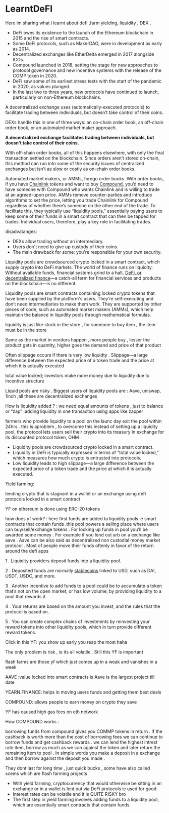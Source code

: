 # LearntDeFI
Here im sharing what i learnt about defi ,farm yielding, liquidity , DEX .

- DeFi owes its existence to the launch of the Ethereum blockchain in 2015 and the rise of smart contracts.
- Some DeFi protocols, such as MakerDAO, were in development as early as 2014.
- Decentralized exchanges like EtherDelta emerged in 2017 alongside ICOs.
- Compound launched in 2018, setting the stage for new approaches to protocol governance and new incentive systems with the release of the COMP token in 2020.
- DeFi saw some of its earliest stress tests with the start of the pandemic in 2020, as values plunged.
- In the last two to three years, new protocols have continued to launch, particularly on non-Ethereum blockchains.

A decentralized exchange uses (automatically-executed protocols) to facilitate trading between individuals, but doesn’t take control of their coins.

DEXs handle this in one of three ways: an on-chain order book, an off-chain order book, or an automated market maker approach.

**A decentralized exchange facilitates trading between individuals, but doesn’t take control of their coins.**

With off-chain order books, all of this happens elsewhere, with only the final transaction settled on the blockchain. Since orders aren’t stored on-chain, this method can run into some of the security issues of centralized exchanges but isn’t as slow or costly as on-chain order books.

Automated market makers, or AMMs, forego order books. With order books, if you have [Chainlink](https://decrypt.co/resources/what-is-chainlink) tokens and want to buy [Compound](https://decrypt.co/resources/compound-defi-ethereum-explained-guide-how-to), you’d need to have someone with Compound who wants Chainlink and is willing to trade at an agreed-upon price. AMMs remove counter-parties and introduce algorithms to set the price, letting you trade Chainlink for Compound regardless of whether there’s someone on the other end of the trade. To facilitate this, they typically use “liquidity pools,” essentially paying users to keep some of their funds in a smart contract that can then be tapped for trades. Individual users, therefore, play a key role in facilitating trades.

disadvatanges:

- DEXs allow trading without an intermediary.
- Users don't need to give up custody of their coins.
- The main drawback for some: you're responsible for your own security.

Liquidity pools are crowdsourced crypto locked in a smart contract, which supply crypto into DeFi markets. The world of finance runs on liquidity. Without available funds, financial systems grind to a halt. [DeFi, or decentralized finance](https://decrypt.co/resources/defi-ultimate-beginners-guide-decentralized-finance)—a catch-all term for financial services and products on the blockchain—is no different.

Liquidity pools are smart contracts containing locked crypto tokens that have been supplied by the platform's users. They’re self-executing and don’t need intermediaries to make them work. They are supported by other pieces of code, such as automated market makers (AMMs), which help maintain the balance in liquidity pools through mathematical formulas.

liquidity is just like stock in the store , for someone to buy item , the item must be in the store 

Same as the market in vendors happen , more people buy , lesser the product gets in quantity, higher goes the demand and price of that product

Often slippage occurs if there is very low liquidty . Slippage—a large difference between the expected price of a token trade and the price at which it is actually executed

total value locked; investors make more money due to liquidity due to incentive structure 

Liquid pools are risky . Biggest users of liquidity pools are : Aave, uniswap, 1inch ;all these are decentralized exchanges

How is liquidity added ? : we need equal amounts of tokens , just to balance or “zap” :adding liquidity in one transaction using apps like zapper 

farmers who provide liquidity to a pool on the launc day exit the pool within 24hrs . this is aproblem , to overcome this instead of setting up a liquidity pool, the protocol lets users sell their crypto into its treasury in exchange for its discounted protocol token, OHM

- Liquidity pools are crowdsourced crypto locked in a smart contract.
- Liquidity in DeFi is typically expressed in terms of “total value locked,” which measures how much crypto is entrusted into protocols.
- Low liquidity leads to high slippage—a large difference between the expected price of a token trade and the price at which it is actually executed.

Yield farming:

lending crypto that is stagnant in a wallet or an exchange using defi protocols locked in a smart contract

YF on ethereum is done using ERC-20 tokens 

how does yf work? : here first funds are added to liquidity pools ie smart contracts that contain funds .this pool powers a selling place where users can buy/sell/exchange tokens . For locking up funds in pool you’ll be awarded some money . For example if you lend out arb on a  exchange like aave . Aave can be also said as decentralized non custodial money market protocol . Most of people move their funds oftenly in favor of the return around the defi apps

1 . Liquidity providers deposit funds into a liquidity pool.

2 . Deposited funds are normally [stablecoins](https://decrypt.co/resources/stablecoins) linked to USD, such as DAI, USDT, USDC, and more.

3  . Another incentive to add funds to a pool could be to accumulate a token that’s not on the open market, or has low volume, by providing liquidity to a pool that rewards it.

4 . Your returns are based on the amount you invest, and the rules that the protocol is based on.

5 . You can create complex chains of investments by reinvesting your reward tokens into other liquidity pools, which in turn provide different reward tokens.

Click in this YF: you show up early you reap the most haha

The only problem is risk , ie its all  volatile . Still this YF is important 

flash farms are those yf which just comes up in a weak and vanishes in a week

AAVE :value locked into smart contracts is Aave is the largest project till date 

YEARN.FINANCE: helps in moving users funds and getting them best deals

COMPOUND: allows people to earn money on crypto they save

YF has caused high gas fees on eth network 

How COMPOUND works  : 

borrowing funds  from compound gives you COMMP tokens in return . If the cashback is worth more than the cost of borrowing fees we can continue to borrow funds and get cashback rewards . we can lend the highest intrest rate item, borrow as much as we can against the token and later return the remaining item to pool . In simple words you make a deposit in a exchange and then borrow against the deposit you made .

They dont last for long time , just quick bucks , some have also called scems which are flash farming projects 

- With yield farming, cryptocurrency that would otherwise be sitting in an exchange or in a wallet is lent out via DeFi protocols ie used for good
- Interest rates can be volatile and it is QUITE RISKY bro
- The first step in yield farming involves adding funds to a liquidity pool, which are essentially smart contracts that contain funds.